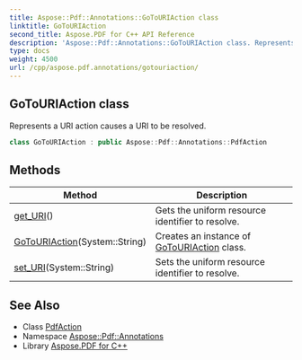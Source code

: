 ```yaml
---
title: Aspose::Pdf::Annotations::GoToURIAction class
linktitle: GoToURIAction
second_title: Aspose.PDF for C++ API Reference
description: 'Aspose::Pdf::Annotations::GoToURIAction class. Represents a URI action causes a URI to be resolved in C++.'
type: docs
weight: 4500
url: /cpp/aspose.pdf.annotations/gotouriaction/
---
```

## GoToURIAction class


Represents a URI action causes a URI to be resolved.

```cpp
class GoToURIAction : public Aspose::Pdf::Annotations::PdfAction
```

## Methods

| Method | Description |
| --- | --- |
| [get_URI](./get_uri/)() | Gets the uniform resource identifier to resolve. |
| [GoToURIAction](./gotouriaction/)(System::String) | Creates an instance of [GoToURIAction](./) class. |
| [set_URI](./set_uri/)(System::String) | Sets the uniform resource identifier to resolve. |
## See Also

* Class [PdfAction](../pdfaction/)
* Namespace [Aspose::Pdf::Annotations](../)
* Library [Aspose.PDF for C++](../../)
